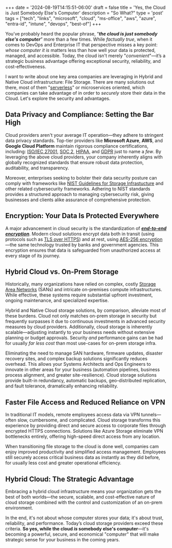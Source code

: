 +++
date = '2024-08-19T14:15:51-06:00'
draft = false
title = 'Yes&#44; the Cloud is Just Somebody Else&#39;s Computer'
description = "So What?"
type = 'post'
tags = ["tech", "links", "microsoft", "cloud", "ms-office", "aws", "azure", "entra-id", "intune", "devops", "best-of"]
+++

 <style>
        .truncate {
            width: 300px; /* Set the desired width */
            white-space: nowrap;
            overflow: hidden;
            text-overflow: ellipsis;
        }
        .truncate a {
            text-decoration: none;
            color: blue;
        }
</style>

You’ve probably heard the popular phrase, “***the cloud is just somebody else's computer***” more than a few times.  While *factually true*, when it comes to DevOps and Enterprise IT that perspective misses a key point: *whose computer it is* matters less than how well your data is protected, managed, and accessible. Today, the cloud isn't merely "*convenient*"—it’s a strategic business advantage offering exceptional security, reliability, and cost-effectiveness.  

I want to write about one key area companies are leveraging in Hybrid and Native Cloud infrastructure: File Storage.  There are many solutions out there, most of them "[serverless](https://en.wikipedia.org/wiki/Serverless_computing)" or microservices oriented, which companies can take advantage of in order to *securely* store their data in the Cloud.  Let's explore the security and advantages.

## Data Privacy and Compliance: Setting the Bar High

Cloud providers aren't your average IT operation—they adhere to stringent data privacy standards. Top-tier providers like **Microsoft Azure**, **AWS**, and **Google Cloud Platform** maintain rigorous compliance certifications, including: [ISO/IEC 27001](https://www.iso.org/standard/27001), [SOC 2](https://www.imperva.com/learn/data-security/soc-2-compliance/), [HIPAA](https://www.ncbi.nlm.nih.gov/books/NBK500019/), and [GDPR](https://gdpr.eu/what-is-gdpr/) just to name a *few*. By leveraging the above cloud providers, your company inherently aligns with globally recognized standards that ensure robust data protection, auditability, and transparency.  

Moreover, enterprises seeking to bolster their data security posture can comply with frameworks like [NIST Guidelines for Storage Infrastucture](https://csrc.nist.gov/pubs/sp/800/209/final) and other related cybersecurity frameworks. Adhering to NIST standards provides a structured approach to managing cybersecurity risk, giving businesses and clients alike assurance of comprehensive protection.

## Encryption: Your Data Is Protected Everywhere

A major advancement in cloud security is the standardization of [***end-to-end encryption***](https://en.wikipedia.org/wiki/End-to-end_encryption). Modern cloud solutions encrypt data both in transit (using protocols such as [TLS over HTTPS](https://en.wikipedia.org/wiki/Transport_Layer_Security)) and at rest, using [AES-256 encryption](https://en.wikipedia.org/wiki/Advanced_Encryption_Standard)—the same technology trusted by banks and government agencies. This encryption ensures that data is safeguarded from unauthorized access at every stage of its journey.

## Hybrid Cloud vs. On-Prem Storage

Historically, many organizations have relied on complex, costly [Storage Area Networks](https://en.wikipedia.org/wiki/Storage_area_network) (SANs) and intricate on-premises compute infrastructures. While effective, these systems require substantial upfront investment, ongoing maintenance, and specialized expertise.  

Hybrid and Native Cloud storage solutions, by comparison, alleviate most of these burdens. Cloud not only matches on-prem storage in security but frequently surpasses it due to continuous investments in advanced security measures by cloud providers. Additionally, cloud storage is inherently scalable—adjusting instantly to your business needs without extensive planning or budget approvals.  Security *and* performance gains can be had for usually *far less cost* than most use-cases for on-prem storage infra.   

Eliminating the need to manage SAN hardware, firmware updates, disaster recovery sites, and complex backup solutions significantly reduces overhead. This allows your Systems Architects and Ops Engineers to innovate in other areas for your business (automation pipelines, business process alignment, and greater site-resilience).  Cloud storage solutions provide built-in redundancy, automatic backups, geo-distributed replication, and fault tolerance, dramatically enhancing reliability.

## Faster File Access and Reduced Reliance on VPN

In traditional IT models, remote employees access data via VPN tunnels—often slow, cumbersome, and complicated. Cloud storage transforms this experience by providing direct and secure access to corporate files through encrypted HTTPS connections. Solutions like Azure Storage eliminate VPN bottlenecks entirely, offering high-speed direct access from any location.  

When transitioning file storage to the cloud is done well, companies cam enjoy improved productivity and simplified access management. Employees still securely access critical business data as instantly as they did before, for usually less cost and greater operational efficiency.

## Hybrid Cloud: The Strategic Advantage

Embracing a hybrid cloud infrastructure means your organization gets the best of both worlds—the secure, scalable, and cost-effective nature of cloud storage combined with the control and customization of an on-prem environment.  

In the end, it's not about whose computer stores your data; it's about trust, reliability, and performance. Today’s cloud storage providers exceed these criteria. **So yes, while the cloud *is* somebody else's computer**—it's becoming a powerful, secure, and economical "computer" that will make strategic sense for your business in the coming years.  